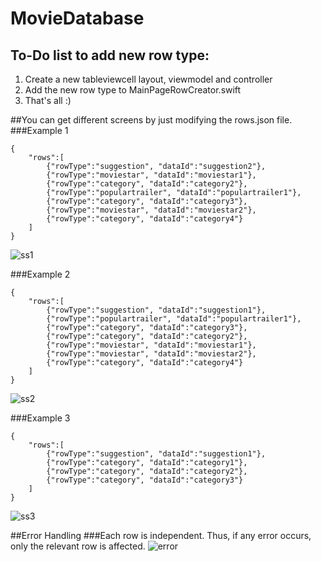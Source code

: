# MovieDatabase

## To-Do list to add new row type:
1. Create a new tableviewcell layout, viewmodel and controller
2. Add the new row type to MainPageRowCreator.swift
3. That's all :)

##You can get different screens by just modifying the rows.json file.
###Example 1
```
{
    "rows":[
        {"rowType":"suggestion", "dataId":"suggestion2"},
        {"rowType":"moviestar", "dataId":"moviestar1"},
        {"rowType":"category", "dataId":"category2"},
        {"rowType":"populartrailer", "dataId":"populartrailer1"},
        {"rowType":"category", "dataId":"category3"},
        {"rowType":"moviestar", "dataId":"moviestar2"},
        {"rowType":"category", "dataId":"category4"}
    ]
}
```
![ss1](ReadmeResources/ss1.gif)

###Example 2
```
{
    "rows":[
        {"rowType":"suggestion", "dataId":"suggestion1"},
        {"rowType":"populartrailer", "dataId":"populartrailer1"},
        {"rowType":"category", "dataId":"category3"},
        {"rowType":"category", "dataId":"category2"},
        {"rowType":"moviestar", "dataId":"moviestar1"},
        {"rowType":"moviestar", "dataId":"moviestar2"},
        {"rowType":"category", "dataId":"category4"}
    ]
}
```
![ss2](ReadmeResources/ss2.gif)

###Example 3
```
{
    "rows":[
        {"rowType":"suggestion", "dataId":"suggestion1"},
        {"rowType":"category", "dataId":"category1"},
        {"rowType":"category", "dataId":"category2"},
        {"rowType":"category", "dataId":"category3"}
    ]
}
```
![ss3](ReadmeResources/ss3.gif)


##Error Handling
###Each row is independent. Thus, if any error occurs, only the relevant row is affected.
![error](ReadmeResources/error.gif)